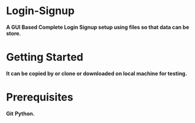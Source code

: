 # Login-Signup
**A GUI Based Complete Login Signup setup using files so that data can be store.**
# Getting Started
**It can be copied by or clone or downloaded on local machine for testing.**
# Prerequisites
**Git**
**Python.**

